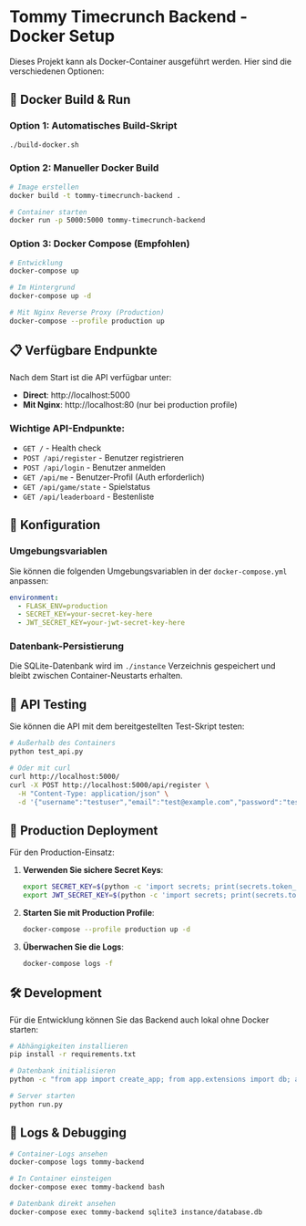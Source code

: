 # Tommy Timecrunch Backend - Docker Setup

Dieses Projekt kann als Docker-Container ausgeführt werden. Hier sind die verschiedenen Optionen:

## 🐳 Docker Build & Run

### Option 1: Automatisches Build-Skript
```bash
./build-docker.sh
```

### Option 2: Manueller Docker Build
```bash
# Image erstellen
docker build -t tommy-timecrunch-backend .

# Container starten
docker run -p 5000:5000 tommy-timecrunch-backend
```

### Option 3: Docker Compose (Empfohlen)
```bash
# Entwicklung
docker-compose up

# Im Hintergrund
docker-compose up -d

# Mit Nginx Reverse Proxy (Production)
docker-compose --profile production up
```

## 📋 Verfügbare Endpunkte

Nach dem Start ist die API verfügbar unter:
- **Direct**: http://localhost:5000
- **Mit Nginx**: http://localhost:80 (nur bei production profile)

### Wichtige API-Endpunkte:
- `GET /` - Health check
- `POST /api/register` - Benutzer registrieren
- `POST /api/login` - Benutzer anmelden
- `GET /api/me` - Benutzer-Profil (Auth erforderlich)
- `GET /api/game/state` - Spielstatus
- `GET /api/leaderboard` - Bestenliste

## 🔧 Konfiguration

### Umgebungsvariablen
Sie können die folgenden Umgebungsvariablen in der `docker-compose.yml` anpassen:

```yaml
environment:
  - FLASK_ENV=production
  - SECRET_KEY=your-secret-key-here
  - JWT_SECRET_KEY=your-jwt-secret-key-here
```

### Datenbank-Persistierung
Die SQLite-Datenbank wird im `./instance` Verzeichnis gespeichert und bleibt zwischen Container-Neustarts erhalten.

## 🧪 API Testing

Sie können die API mit dem bereitgestellten Test-Skript testen:

```bash
# Außerhalb des Containers
python test_api.py

# Oder mit curl
curl http://localhost:5000/
curl -X POST http://localhost:5000/api/register \
  -H "Content-Type: application/json" \
  -d '{"username":"testuser","email":"test@example.com","password":"testpass"}'
```

## 🚀 Production Deployment

Für den Production-Einsatz:

1. **Verwenden Sie sichere Secret Keys**:
   ```bash
   export SECRET_KEY=$(python -c 'import secrets; print(secrets.token_hex())')
   export JWT_SECRET_KEY=$(python -c 'import secrets; print(secrets.token_hex())')
   ```

2. **Starten Sie mit Production Profile**:
   ```bash
   docker-compose --profile production up -d
   ```

3. **Überwachen Sie die Logs**:
   ```bash
   docker-compose logs -f
   ```

## 🛠️ Development

Für die Entwicklung können Sie das Backend auch lokal ohne Docker starten:

```bash
# Abhängigkeiten installieren
pip install -r requirements.txt

# Datenbank initialisieren
python -c "from app import create_app; from app.extensions import db; app = create_app(); app.app_context().push(); db.create_all()"

# Server starten
python run.py
```

## 📝 Logs & Debugging

```bash
# Container-Logs ansehen
docker-compose logs tommy-backend

# In Container einsteigen
docker-compose exec tommy-backend bash

# Datenbank direkt ansehen
docker-compose exec tommy-backend sqlite3 instance/database.db
```

